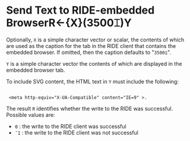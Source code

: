




<h1 class="heading"><span class="name">Send Text to RIDE-embedded Browser</span><span class="command">R←{X}(3500⌶)Y</span></h1>

Optionally, `X` is a simple character vector or scalar, the contents of which are used as the caption for the tab in the RIDE client that contains the embedded browser. If omitted, then the caption defaults to "`3500⌶`".


`Y` is a simple character vector the contents of which are displayed in the embedded browser tab.


To include SVG content, the HTML text in `Y` must include the following:
```apl

 <meta http-equiv="X-UA-Compatible" content="IE=9" >.
```


The result `R` identifies whether the write to the RIDE was successful. Possible values are:

- `0` : the write to the RIDE client was successful
- `¯1` : the write to the RIDE client was not successful



